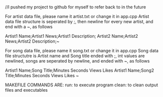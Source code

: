 //I pushed my project to github for myself to refer back to in the future

For artist data file, please name it artist.txt or change it in app.cpp
Artist data file structure is seperated by ;, then newline for every new artist, and end with a ~, as follows

Artist1 Name;Artist1 News;Artist1 Description;
Artist2 Name;Artist2 News;Artist2 Description;~


For song data file, please name it song.txt or change it in app.cpp
Song data file structutre is Artist name and Song title ended with ;, int values are newlined, songs are seperated by newline, and ended with ~, as follows

Artist1 Name;Song Title;Minutes
Seconds
Views
Likes
Artist1 Name;Song2 Title;Minutes
Seconds
Views
Likes
~

MAKEFILE COMMANDS ARE:
run: to execute program
clean: to clean output files and executables
